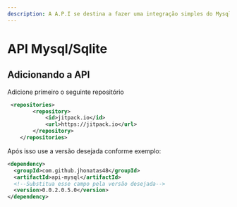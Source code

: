 ```yaml
---
description: A A.P.I se destina a fazer uma integração simples do Mysql e Sqlite
---
```


# API Mysql/Sqlite

## Adicionando a API

Adicione primeiro o seguinte repositório

```xml
 <repositories>
		<repository>
		    <id>jitpack.io</id>
		    <url>https://jitpack.io</url>
		</repository>
	</repositories>
```

Após isso use a versão desejada conforme exemplo:

```xml
<dependency>
  <groupId>com.github.jhonatas48</groupId>
  <artifactId>api-mysql</artifactId>
  <!--Substitua esse campo pela versão desejada-->
  <version>0.0.2.0.5.0</version>
</dependency>
```
